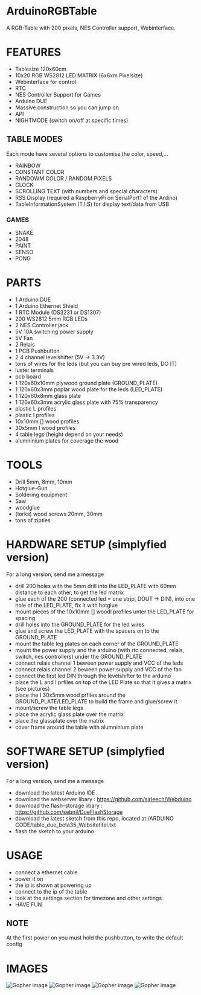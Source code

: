 # ArduinoRGBTable
A RGB-Table with 200 pixels, NES Controller support, Webinterface.

# FEATURES
* Tablesize 120x60cm
* 10x20 RGB WS2812 LED MATRIX (6x6xm Pixelsize)
* Webinterface for control
* RTC
* NES Controller Support for Games
* Arduino DUE
* Massive construction so you can jump on
* API
* NIGHTMODE (switch on/off at specific times)

## TABLE MODES
Each mode have several options to customise the color, speed,...

* RAINBOW
* CONSTANT COLOR
* RANDOWM COLOR / RANDOM PIXELS
* CLOCK
* SCROLLING TEXT (with numbers and special characters)
* RSS Display (required a RaspberryPi on SerialPort1 of the Ardino)
* TableInformationSystem (T.I.S) for display text/data from USB

### GAMES
* SNAKE
* 2048
* PAINT
* SENSO
* PONG

# PARTS
* 1 Arduino DUE
* 1 Arduino Ethernet Shield
* 1 RTC Module (DS3231 or DS1307)
* 200 WS2812 5mm RGB LEDs
* 2 NES Controller jack
* 5V 10A switching power supply
* 5V Fan
* 2 Relais
* 1 PCB Pushbutton
* 2 4 channel levelshifter (5V -> 3.3V)
* tons of wires for the leds (but you can buy pre wired leds, DO IT)
* luster terminals
* pcb board
* 1 120x60x10mm plywood ground plate (GROUND_PLATE)
* 1 120x60x3mm poplar wood plate for the leds (LED_PLATE)
* 1 120x60x8mm glass plate
* 1 120x60x3mm acrylic glass plate with 75% 	transparency
* plastic L profiles 
* plastic I profiles
* 10x10mm [] wood profiles
* 30x5mm I wood profiles
* 4 table legs (height depend on your needs)
* alumninium plates for coverage the wood

# TOOLS
* Drill 5mm, 8mm, 10mm
* Hotglue-Gun
* Soldering equipment
* Saw
* woodglue
* (torks) wood screws 20mm, 30mm
* tons of zipties

# HARDWARE SETUP (simplyfied version)
For a long version, send me a message

* drill 200 holes with the 5mm drill into the LED_PLATE with 60mm distance to each other, to get the led matrix
* glue each of the 200 (connected led = one strip, DOUT -> DIN), into one hole of the LED_PLATE, fix it with hotglue
* mount pieces of the 10x10mm [] woodl profiles unter the LED_PLATE for spacing
* drill holes into the GROUND_PLATE for the led wires
* glue and screw the  LED_PLATE with the spacers on to the GROUND_PLATE
* mount the table leg plates on each corner of the GROUND_PLATE
* mount the power supply and the arduino (with rtc connected, relais, switch, nes controllers) under the GROUND_PLATE
* connect relais channel 1 beween  power supply and VCC of the leds
* connect relais channel 2 beween power supply and  VCC of the fan
* connect the first led DIN through the levelshifter to the arduino
*  place the L and I prfiles on top of the LED Plate so that it gives a matrix (see pictures)
* place the I 30x5mm wood prfiles around the GROUND_PLATE/LED_PLATE to build the frame and glue/screw it
* mount/screw the table legs
* place the acrylic glass plate over the matrix
* place the glassplate over the matrix
* cover frame around the table with alumninium plate

# SOFTWARE SETUP (simplyfied version)
For a long version, send me a message

* download the latest Arduino IDE
* download the webserver libary : https://github.com/sirleech/Webduino
* download the flash-storage libary : https://github.com/sebnil/DueFlashStorage
* download the latest sketch from this repo, located at /ARDUINO CODE/table_due_beta35_Websitetitel.txt
* flash the sketch to your arduino

# USAGE
* connect a ethernet cable
* power it on
* the ip is shown at powering up
* connect to the ip of the table
* look at the settings section for timezone and other settings
* HAVE FUN
## NOTE
At the first power on you must hold the pushbutton, to write the default config



# IMAGES
![Gopher image](PICTURES/Photo-13-05-14-02-29-53-22.JPG)
![Gopher image](PICTURES/Photo-13-05-14-02-29-52-12.JPG)
![Gopher image](PICTURES/Photo-13-05-14-02-29-52-7.JPG)
![Gopher image](PICTURES/Photo-13-05-14-02-29-53-20.JPG)
